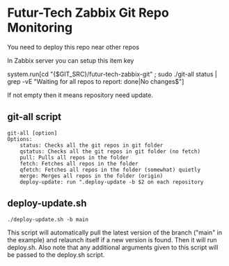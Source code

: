 # Futur-Tech Zabbix Git Repo Monitoring

You need to deploy this repo near other repos

In Zabbix server you can setup this item key

system.run[cd "{$GIT_SRC}/futur-tech-zabbix-git" ; sudo ./git-all status | grep -vE "Waiting for all repos to report: done|No changes$"]

If not empty then it means repository need update.

## git-all script

    git-all [option]
    Options:
        status: Checks all the git repos in git folder
        qstatus: Checks all the git repos in git folder (no fetch)
        pull: Pulls all repos in the folder
        fetch: Fetches all repos in the folder
        qfetch: Fetches all repos in the folder (somewhat) quietly
        merge: Merges all repos in the folder (origin)
        deploy-update: run ".deploy-update -b $2 on each repository

## deploy-update.sh
  
    ./deploy-update.sh -b main
    
This script will automatically pull the latest version of the branch ("main" in the example) and relaunch itself if a new version is found. Then it will run deploy.sh. Also note that any additional arguments given to this script will be passed to the deploy.sh script.
